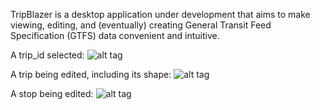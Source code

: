 TripBlazer is a desktop application under development that aims to make viewing, editing, and (eventually) creating General Transit Feed Specification (GTFS) data convenient and intuitive.


A trip_id selected:
![alt tag](https://github.com/TripBlazer/TripBlazer/master/screenshots/trip-selected.png)

A trip being edited, including its shape:
![alt tag](https://github.com/TripBlazer/TripBlazer/master/screenshots/shape-editing.png)

A stop being edited:
![alt tag](https://github.com/TripBlazer/TripBlazer/master/screenshots/stop-editing.png)
